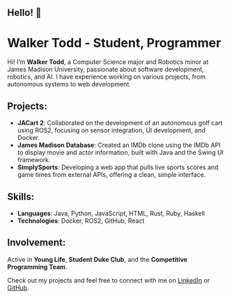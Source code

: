 ## Hello! 👋

# Walker Todd - Student, Programmer

Hi! I’m **Walker Todd**, a Computer Science major and Robotics minor at James Madison University, passionate about software development, robotics, and AI. I have experience working on various projects, from autonomous systems to web development.

## Projects:
- **JACart 2**: Collaborated on the development of an autonomous golf cart using ROS2, focusing on sensor integration, UI development, and Docker.
- **James Madison Database**: Created an IMDb clone using the IMDb API to display movie and actor information, built with Java and the Swing UI framework.
- **SimplySports**: Developing a web app that pulls live sports scores and game times from external APIs, offering a clean, simple interface.

## Skills:
- **Languages**: Java, Python, JavaScript, HTML, Rust, Ruby, Haskell
- **Technologies**: Docker, ROS2, GitHub, React

## Involvement:
Active in **Young Life**, **Student Duke Club**, and the **Competitive Programming Team**.

Check out my projects and feel free to connect with me on [LinkedIn](#) or [GitHub](#).
